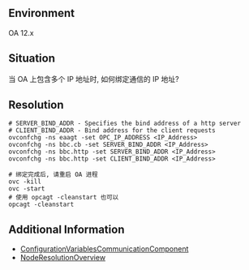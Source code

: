 ## Environment
OA 12.x

## Situation 
当 OA 上包含多个 IP 地址时, 如何绑定通信的 IP 地址?

## Resolution
```shell
# SERVER_BIND_ADDR - Specifies the bind address of a http server
# CLIENT_BIND_ADDR - Bind address for the client requests
ovconfchg -ns eaagt -set OPC_IP_ADDRESS <IP_Address>
ovconfchg -ns bbc.cb -set SERVER_BIND_ADDR <IP_Address>
ovconfchg -ns bbc.http -set SERVER_BIND_ADDR <IP_Address>
ovconfchg -ns bbc.http -set CLIENT_BIND_ADDR <IP_Address>

# 绑定完成后, 请重启 OA 进程
ovc -kill
ovc -start
# 使用 opcagt -cleanstart 也可以
opcagt -cleanstart
```

## Additional Information
- [ConfigurationVariablesCommunicationComponent](https://docs.microfocus.com/doc/Operations_Agent/12.23/ConfigurationVariablesCommunicationComponent)
- [NodeResolutionOverview](https://docs.microfocus.com/doc/Operations_Agent/12.23/NodeResolutionOverview)